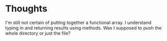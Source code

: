 # Thoughts
I'm still not certain of putting together a functional array. I understand typing in and returning results using methods.
Was I supposed to push the whole directory or just the file?
